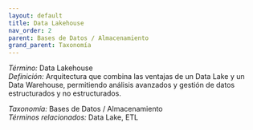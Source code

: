 ```yaml
---
layout: default
title: Data Lakehouse
nav_order: 2
parent: Bases de Datos / Almacenamiento
grand_parent: Taxonomía
---
```


*Término:* Data Lakehouse  
*Definición:* Arquitectura que combina las ventajas de un Data Lake y un Data Warehouse, permitiendo análisis avanzados y gestión de datos estructurados y no estructurados.

*Taxonomía:* Bases de Datos / Almacenamiento  
*Términos relacionados:* Data Lake, ETL

